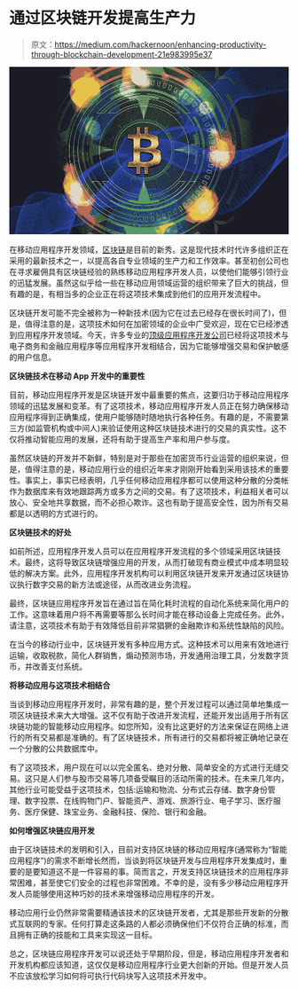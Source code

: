 # 通过区块链开发提高生产力

> 原文：<https://medium.com/hackernoon/enhancing-productivity-through-blockchain-development-21e983995e37>

![](img/f25cab45470c1d73c787604230a9784a.png)

在移动应用程序开发领域，[区块链](https://hackernoon.com/tagged/blockchain)是目前的新秀。这是现代技术时代许多组织正在采用的最新技术之一，以提高各自专业领域的生产力和工作效率。甚至初创公司也在寻求雇佣具有区块链经验的熟练移动应用程序开发人员，以使他们能够引领行业的迅猛发展。虽然这似乎给一些在移动应用领域运营的组织带来了巨大的挑战，但有趣的是，有相当多的企业正在将这项技术集成到他们的应用开发流程中。

区块链开发可能不完全被称为一种新技术(因为它在过去已经存在很长时间了)，但是，值得注意的是，这项技术如何在加密领域的企业中广受欢迎，现在它已经渗透到应用程序开发领域。今天，许多专业的[顶级应用程序开发公司](https://topappdevelopmentcompanies.com)已经将这项技术与电子商务和金融应用程序等应用程序开发相结合，因为它能够增强交易和保护敏感的用户信息。

**区块链技术在移动 App 开发中的重要性**

目前，移动应用程序开发是区块链开发中最重要的焦点，这要归功于移动应用程序领域的迅猛发展和变革。有了这项技术，移动应用程序开发人员正在努力确保移动应用程序得到正确集成，使用户能够随时随地执行各种任务。有趣的是，不需要第三方(如监管机构或中间人)来验证使用这种区块链技术进行的交易的真实性。这不仅将推动智能应用的发展，还将有助于提高生产率和用户参与度。

虽然区块链的开发并不新鲜，特别是对于那些在加密货币行业运营的组织来说，但是，值得注意的是，移动应用行业的组织近年来才刚刚开始看到采用该技术的重要性。事实上，事实已经表明，几乎任何移动应用程序都可以使用这种分散的分类帐作为数据库来有效地跟踪两方或多方之间的交易。有了这项技术，利益相关者可以放心、安全地共享数据，而不必担心欺诈。这也有助于提高安全性，因为所有交易都是以透明的方式进行的。

**区块链技术的好处**

如前所述，应用程序开发人员可以在应用程序开发流程的多个领域采用区块链技术。最终，这将导致区块链增强应用的开发，从而打破现有商业模式中成本明显较低的解决方案。此外，应用程序开发机构可以利用区块链开发来开发通过区块链协议执行数字交易的新方法或途径，从而改进业务流程。

最终，区块链应用程序开发旨在通过旨在简化耗时流程的自动化系统来简化用户的工作。这意味着用户将不再需要等那么长时间才能在移动设备上完成任务。此外，请注意，这项技术有助于有效降低目前非常猖獗的金融欺诈和系统性缺陷的风险。

在当今的移动行业中，区块链开发有多种应用方式。这种技术可以用来有效地进行运输，收取税款，简化人群销售，煽动预测市场，开发通用治理工具，分发数字货币，并改善支付系统。

**将移动应用与这项技术相结合**

当谈到移动应用程序开发时，非常有趣的是，整个开发过程可以通过简单地集成一项区块链技术来大大增强。这不仅有助于改进开发流程，还能开发出适用于所有区块链功能的智能移动应用程序。如您所知，没有比这更好的方法来保证在网络上进行的所有交易都是准确的。有了区块链技术，所有进行的交易都将被正确地记录在一个分散的公共数据库中。

有了这项技术，用户现在可以以完全匿名、绝对分散、简单安全的方式进行无缝交易。这只是人们参与股市交易等几项备受瞩目的活动所需的技术。在未来几年内，其他行业可能受益于这项技术，包括:运输和物流、分布式云存储、数字身份管理、数字投票、在线购物门户、智能资产、游戏、旅游行业、电子学习、医疗服务、医疗保健、珠宝业务、金融科技、保险、银行和金融。

**如何增强区块链应用开发**

由于区块链技术的发明和引入，目前对支持区块链的移动应用程序(通常称为“智能应用程序”)的需求不断增长然而，当谈到将区块链开发与应用程序开发集成时，重要的是要知道这不是一件容易的事。简而言之，开发支持区块链技术的应用程序非常困难，甚至使它们安全的过程也非常困难。不幸的是，没有多少移动应用程序开发人员能够使用这种巧妙的技术来增强移动应用程序的开发。

移动应用行业仍然非常需要精通该技术的区块链开发者，尤其是那些开发新的分散式互联网的专家。任何打算走这条路的人都必须确保他们不仅符合正确的标准，而且拥有正确的技能和工具来实现这一目标。

总之，区块链应用程序开发可以说还处于早期阶段，但是，移动应用程序开发者和开发机构都应该知道，这仅仅是移动应用程序行业更大创新的开始。但是开发人员不应该放松学习如何将可执行代码块写入这项技术开发中。